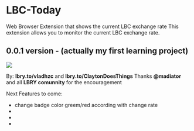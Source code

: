 # LBC-Today
Web Browser Extension that shows the current LBC exchange rate
This extension allows you to monitor the current LBC exchange rate.

## 0.0.1 version - (actually my first learning project)

![](https://i.postimg.cc/LXG3BWjH/Screenshot-4.png)

By: **lbry.to/vladhzc** and **lbry.to/ClaytonDoesThings**
Thanks **@madiator** and all **LBRY comunnity** for the encouragement

Next Features to come: 
- change badge color greem/red according with change rate
-
-
-
